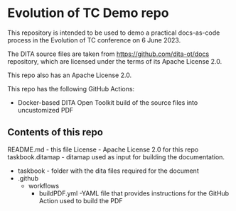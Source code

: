 # Evolution of TC Demo repo

This repository is intended to be used to demo a practical docs-as-code process in the Evolution of TC conference on 6 June 2023.

The DITA source files are taken from https://github.com/dita-ot/docs repository, which are licensed under the terms of its Apache License 2.0.

This repo also has an Apache License 2.0.

This repo has the following GitHub Actions:

- Docker-based DITA Open Toolkit build of the source files into uncustomized PDF

## Contents of this repo

README.md - this file
License - Apache License 2.0 for this repo
taskbook.ditamap - ditamap used as input for building the documentation.
  - taskbook - folder with the dita files required for the document
  - .github 
    - workflows
      - buildPDF.yml -YAML file that provides instructions for the GitHub Action used to build the PDF
